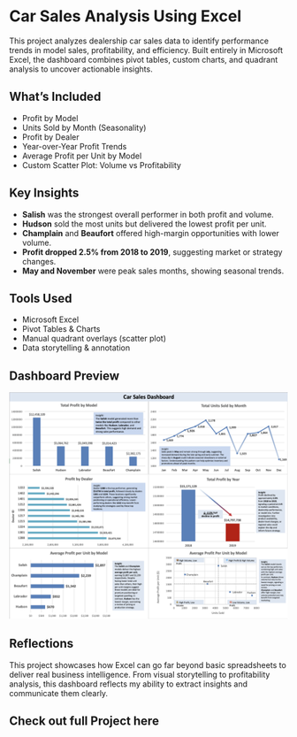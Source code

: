 # Car Sales Analysis Using Excel

This project analyzes dealership car sales data to identify performance trends in model sales, profitability, and efficiency. Built entirely in Microsoft Excel, the dashboard combines pivot tables, custom charts, and quadrant analysis to uncover actionable insights.

## What’s Included

- Profit by Model
- Units Sold by Month (Seasonality)
- Profit by Dealer
- Year-over-Year Profit Trends
- Average Profit per Unit by Model
- Custom Scatter Plot: Volume vs Profitability

## Key Insights

- **Salish** was the strongest overall performer in both profit and volume.
- **Hudson** sold the most units but delivered the lowest profit per unit.
- **Champlain** and **Beaufort** offered high-margin opportunities with lower volume.
- **Profit dropped 2.5% from 2018 to 2019**, suggesting market or strategy changes.
- **May and November** were peak sales months, showing seasonal trends.

## Tools Used

- Microsoft Excel
- Pivot Tables & Charts
- Manual quadrant overlays (scatter plot)
- Data storytelling & annotation

## Dashboard Preview

![Car Sales Dashboard](images/dashboard-overview.png)

## Reflections

This project showcases how Excel can go far beyond basic spreadsheets to deliver real business intelligence. From visual storytelling to profitability analysis, this dashboard reflects my ability to extract insights and communicate them clearly.

## Check out full Project here



